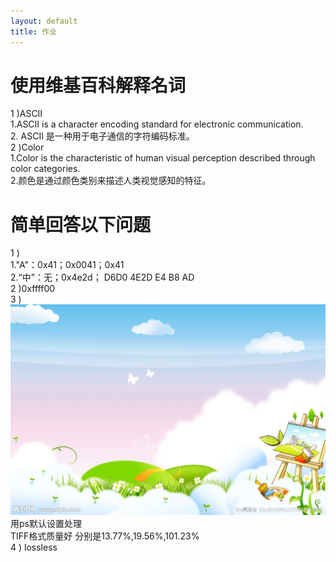 ```yaml
---
layout: default
title: 作业
---
```

# 使用维基百科解释名词  
1 )ASCII  
1.ASCII is a character encoding standard for electronic communication.   
2. ASCII 是一种用于电子通信的字符编码标准。   
2 )Color  
1.Color is the characteristic of human visual perception described through color categories.  
2.颜色是通过颜色类别来描述人类视觉感知的特征。 
# 简单回答以下问题
1 )  
1."A"：0x41；0x0041；0x41  
2.“中”：无；0x4e2d； D6D0 4E2D E4 B8 AD   
2 )0xffff00    
3 )
![](images/hw04/BMP演示.bmp)
用ps默认设置处理  
TIFF格式质量好  分别是13.77%,19.56%,101.23%  
4 )  lossless